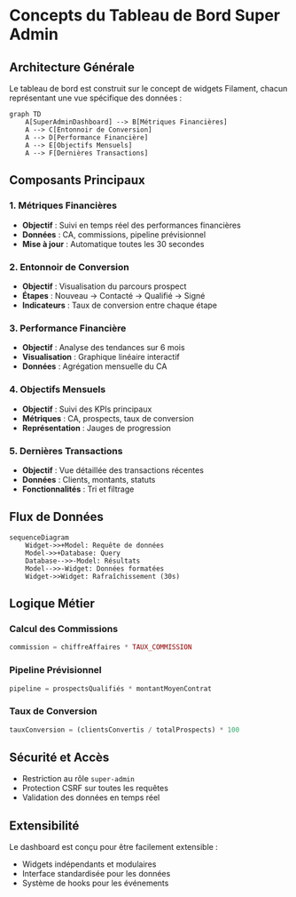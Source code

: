 # Concepts du Tableau de Bord Super Admin

## Architecture Générale

Le tableau de bord est construit sur le concept de widgets Filament, chacun représentant une vue spécifique des données :

```mermaid
graph TD
    A[SuperAdminDashboard] --> B[Métriques Financières]
    A --> C[Entonnoir de Conversion]
    A --> D[Performance Financière]
    A --> E[Objectifs Mensuels]
    A --> F[Dernières Transactions]
```

## Composants Principaux

### 1. Métriques Financières
- **Objectif** : Suivi en temps réel des performances financières
- **Données** : CA, commissions, pipeline prévisionnel
- **Mise à jour** : Automatique toutes les 30 secondes

### 2. Entonnoir de Conversion
- **Objectif** : Visualisation du parcours prospect
- **Étapes** : Nouveau → Contacté → Qualifié → Signé
- **Indicateurs** : Taux de conversion entre chaque étape

### 3. Performance Financière
- **Objectif** : Analyse des tendances sur 6 mois
- **Visualisation** : Graphique linéaire interactif
- **Données** : Agrégation mensuelle du CA

### 4. Objectifs Mensuels
- **Objectif** : Suivi des KPIs principaux
- **Métriques** : CA, prospects, taux de conversion
- **Représentation** : Jauges de progression

### 5. Dernières Transactions
- **Objectif** : Vue détaillée des transactions récentes
- **Données** : Clients, montants, statuts
- **Fonctionnalités** : Tri et filtrage

## Flux de Données

```mermaid
sequenceDiagram
    Widget->>+Model: Requête de données
    Model->>+Database: Query
    Database-->>-Model: Résultats
    Model-->>-Widget: Données formatées
    Widget->>Widget: Rafraîchissement (30s)
```

## Logique Métier

### Calcul des Commissions
```php
commission = chiffreAffaires * TAUX_COMMISSION
```

### Pipeline Prévisionnel
```php
pipeline = prospectsQualifiés * montantMoyenContrat
```

### Taux de Conversion
```php
tauxConversion = (clientsConvertis / totalProspects) * 100
```

## Sécurité et Accès

- Restriction au rôle `super-admin`
- Protection CSRF sur toutes les requêtes
- Validation des données en temps réel

## Extensibilité

Le dashboard est conçu pour être facilement extensible :
- Widgets indépendants et modulaires
- Interface standardisée pour les données
- Système de hooks pour les événements
